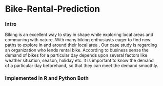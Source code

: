# Bike-Rental-Prediction

### Intro
Biking is an excellent way to stay in shape while exploring local areas and communing with nature. With many biking enthusiasts eager to find new paths to explore in and around their local area . Our case study is regarding an organization who lends rental bike. According to business sense the demand of bikes for a particular day depends upon several factors like weather situation, season, holiday etc. It is important to know  the demand of a particular day beforehand, so that they can meet the demand smoothly.

### Implemented in R and Python Both
